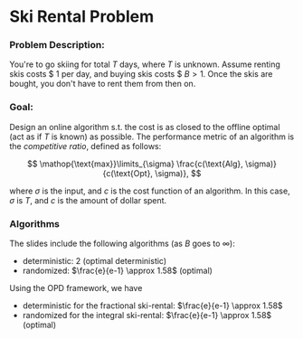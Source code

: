 # Ski Rental Problem

### Problem Description:

You're to go skiing for total $T$ days, where $T$ is unknown. Assume renting skis costs \$ $1$ per day, and buying skis costs \$ $B > 1$. Once the skis are bought, you don't have to rent them from then on.



### Goal:

Design an online algorithm s.t. the cost is as closed to the offline optimal (act as if $T$ is known) as possible. The performance metric of an algorithm is the *competitive ratio*, defined as follows:

$$
\mathop{\text{max}}\limits_{\sigma} \frac{c(\text{Alg}, \sigma)}{c(\text{Opt}, \sigma)},
$$

where $\sigma$ is the input, and $c$ is the cost function of an algorithm. In this case, $\sigma$ is $T$, and $c$ is the amount of dollar spent.



### Algorithms

The slides include the following algorithms (as $B$ goes to $\infty$):

- deterministic: $2$ (optimal deterministic)
- randomized: $\frac{e}{e-1} \approx 1.58$ (optimal)

Using the OPD framework, we have

- deterministic for the fractional ski-rental: $\frac{e}{e-1} \approx 1.58$
- randomized for the integral ski-rental: $\frac{e}{e-1} \approx 1.58$ (optimal)
